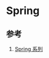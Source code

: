 # Spring



## 参考

1. [Spring 系列](https://github.com/doocs/source-code-hunter#spring-%E7%B3%BB%E5%88%97)